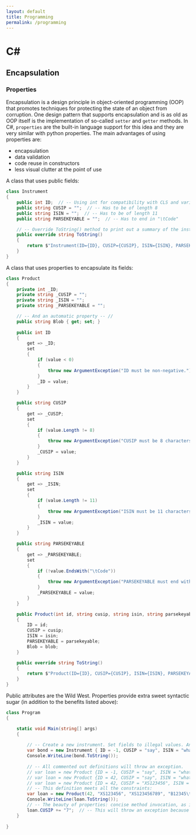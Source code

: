 ```yaml
---
layout: default
title: Programming
permalink: /programming
---
```


# C#
## Encapsulation
### Properties

Encapsulation is a design principle in object-oriented programming (OOP) that promotes techniques for protecting the state of an object from corruption. One design pattern that supports encapsulation and is as old as OOP itself is the implementation of so-called `setter` and `getter` methods. In C#, `properties` are the built-in language support for this idea and they are very similar with python properties. The main advantages of using properties are:

- encapsulation
- data validation
- code reuse in constructors
- less visual clutter at the point of use

A class that uses public fields:

```csharp
class Instrument
{
    public int ID;  // -- Using int for compatibility with CLS and various APIs. But should be non-negative.
    public string CUSIP = "";  // -- Has to be of length 8
    public string ISIN = "";  // -- Has to be of length 11
    public string PARSEKEYABLE = "";  // -- Has to end in "\tCode"

    // -- Override ToString() method to print out a summary of the instrument.
    public override string ToString()
    {
        return $"Instrument(ID={ID}, CUSIP={CUSIP}, ISIN={ISIN}, PARSEKEYABLE={PARSEKEYABLE})";
    }
}
```

A class that uses properties to encapsulate its fields:

```csharp
class Product
{
    private int _ID;
    private string _CUSIP = "";
    private string _ISIN = "";
    private string _PARSEKEYABLE = "";

    // -- And an automatic property -- //
    public string Blob { get; set; }
    
    public int ID
    {
        get => _ID;
        set
        {
            if (value < 0)
            {
                throw new ArgumentException("ID must be non-negative.");
            }
            _ID = value;
        }
    }

    public string CUSIP
    {
        get => _CUSIP;
        set
        {
            if (value.Length != 8)
            {
                throw new ArgumentException("CUSIP must be 8 characters long.");
            }
            _CUSIP = value;
        }
    }

    public string ISIN
    {
        get => _ISIN;
        set
        {
            if (value.Length != 11)
            {
                throw new ArgumentException("ISIN must be 11 characters long.");
            }
            _ISIN = value;
        }
    }

    public string PARSEKEYABLE
    {
        get => _PARSEKEYABLE;
        set
        {
            if (!value.EndsWith("\tCode"))
            {
                throw new ArgumentException("PARSEKEYABLE must end with '\\tCode'.");
            }
            _PARSEKEYABLE = value;
        }
    }

    public Product(int id, string cusip, string isin, string parsekeyable, string blob)
    {
        ID = id;
        CUSIP = cusip;
        ISIN = isin;
        PARSEKEYABLE = parsekeyable;
        Blob = blob;
    }

    public override string ToString()
    {
        return $"Product(ID={ID}, CUSIP={CUSIP}, ISIN={ISIN}, PARSEKEYABLE={PARSEKEYABLE},  Blob={Blob})";
    }
}
```

Public attributes are the Wild West. Properties provide extra sweet syntactic sugar (in addition to the benefits listed above):

```csharp
class Program
{

    static void Main(string[] args)
    {
        
        // -- Create a new instrument. Set fields to illegal values. Anything goes.
        var bond = new Instrument { ID = -1, CUSIP = "say", ISIN = "what", PARSEKEYABLE = "now?" };
        Console.WriteLine(bond.ToString());
        
        // -- All commented out definitions will throw an exception.
        // var loan = new Product {ID = -1, CUSIP = "say", ISIN = "what", PARSEKEYABLE = "now?"};
        // var loan = new Product {ID = 42, CUSIP = "say", ISIN = "what", PARSEKEYABLE = "now?"};
        // var loan = new Product {ID = 42, CUSIP = "XS123456", ISIN = "what", PARSEKEYABLE = "now?"};
        // -- This definition meets all the constraints:
        var loan = new Product(42, "XS123456", "XS123456789", "B12345\tCode", "Lorem ipsum");
        Console.WriteLine(loan.ToString());
        // -- The beauty of properties: concise method invocation, as if accessing a public attribute.
        loan.CUSIP += "7";  // -- This will throw an exception because `CUSIP` has to be 8-characters long.
    }
    
}
```